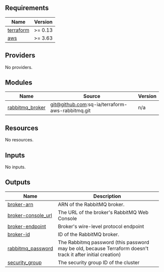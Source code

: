<!-- BEGINNING OF PRE-COMMIT-TERRAFORM DOCS HOOK -->
## Requirements

| Name | Version |
|------|---------|
| <a name="requirement_terraform"></a> [terraform](#requirement\_terraform) | >= 0.13 |
| <a name="requirement_aws"></a> [aws](#requirement\_aws) | >= 3.63 |

## Providers

No providers.

## Modules

| Name | Source | Version |
|------|--------|---------|
| <a name="module_rabbitmq_broker"></a> [rabbitmq\_broker](#module\_rabbitmq\_broker) | git@github.com:sq-ia/terraform-aws-rabbitmq.git | n/a |

## Resources

No resources.

## Inputs

No inputs.

## Outputs

| Name | Description |
|------|-------------|
| <a name="output_broker-arn"></a> [broker-arn](#output\_broker-arn) | ARN of the RabbitMQ broker. |
| <a name="output_broker-console_url"></a> [broker-console\_url](#output\_broker-console\_url) | The URL of the broker's RabbitMQ Web Console |
| <a name="output_broker-endpoint"></a> [broker-endpoint](#output\_broker-endpoint) | Broker's wire-level protocol endpoint |
| <a name="output_broker-id"></a> [broker-id](#output\_broker-id) | ID of the RabbitMQ broker. |
| <a name="output_rabbitmq_password"></a> [rabbitmq\_password](#output\_rabbitmq\_password) | The Rabbitmq password (this password may be old, because Terraform doesn't track it after initial creation) |
| <a name="output_security_group"></a> [security\_group](#output\_security\_group) | The security group ID of the cluster |
<!-- END OF PRE-COMMIT-TERRAFORM DOCS HOOK -->
